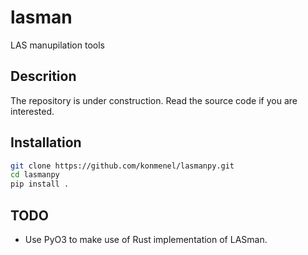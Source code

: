 # lasman
LAS manupilation tools

## Descrition
The repository is under construction. Read the source code if you are interested.

## Installation
```bash
git clone https://github.com/konmenel/lasmanpy.git
cd lasmanpy
pip install .
```

## TODO
- Use PyO3 to make use of Rust implementation of LASman.
